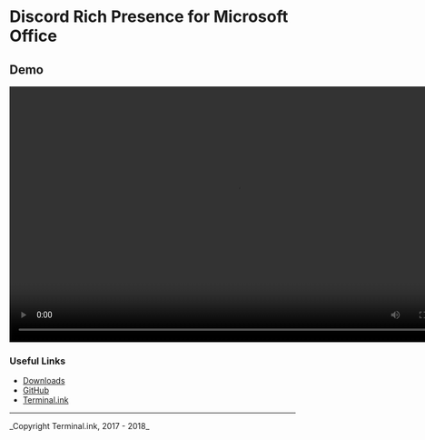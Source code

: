 # Discord Rich Presence for Microsoft Office
## Demo
<video width=800 height=450 controls>
    <source src="/assets/video/PowerPointDemo.mp4">
</video>

### Useful Links
- [Downloads](https://github.com/Terminal/DiscordForOffice/releases)
- [GitHub](https://github.com/terminal/DiscordForOffice)
- [Terminal.ink](https://terminal.ink/)

<hr>
_Copyright Terminal.ink, 2017 - 2018_
